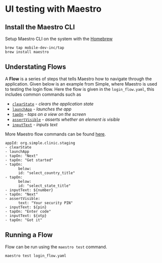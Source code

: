 # UI testing with Maestro

##  Install the Maestro CLI

Setup Maestro CLI on the system with the [Homebrew](https://brew.sh/)

    brew tap mobile-dev-inc/tap
    brew install maestro

   ## Understating Flows

   A **Flow** is a series of steps that tells Maestro how to navigate through the application. Given below is an example from Simple, where Maestro is used to testing the login flow. Here the flow is given in the `login_flow.yaml`, this includes common commands such as

 - [`clearState`](https://maestro.mobile.dev/reference/app-files) - *clears the application state*
 - [`launchApp`](https://maestro.mobile.dev/reference/app-lifecycle) - *launches the app*
 - [`tapOn`](https://maestro.mobile.dev/reference/tap-on-view) - *taps on a view on the screen*
 - [`assertVisible`](https://maestro.mobile.dev/reference/assertions) - *asserts whether an element is visible*
 - [`inputText`](https://maestro.mobile.dev/reference/text-input) - *inputs text*

More Maestro flow commands can be found [here](https://maestro.mobile.dev/).

    appId: org.simple.clinic.staging
    - clearState
    - launchApp
    - tapOn: "Next"
    - tapOn: "Get started"
    - tapOn:
          below:
          id: "select_country_title"
    - tapOn:
          below:
          id: "select_state_title"
    - inputText: ${number}
    - tapOn: "Next"
    - assertVisible:
          text: "Your security PIN"
    - inputText: ${pin}  
    - tapOn: "Enter code" 
    - inputText: ${otp}
    - tapOn: "Got it"

## Running a Flow

Flow can be run using the `maestro test` command.

    maestro test login_flow.yaml
